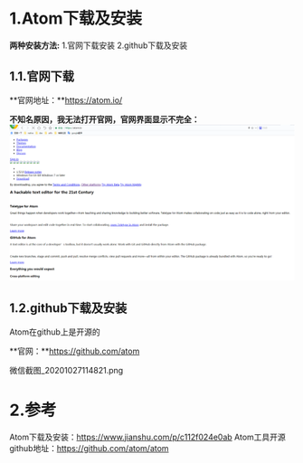# 1.Atom下载及安装
**两种安装方法:**
1.官网下载安装
2.github下载及安装

## 1.1.官网下载

**官网地址：**https://atom.io/

**不知名原因，我无法打开官网，官网界面显示不完全：**
![](/static/image/微信截图_20201027114703.png)

## 1.2.github下载及安装

Atom在github上是开源的

**官网：**https://github.com/atom

微信截图_20201027114821.png


# 2.参考
Atom下载及安装：https://www.jianshu.com/p/c112f024e0ab
Atom工具开源github地址：https://github.com/atom/atom





